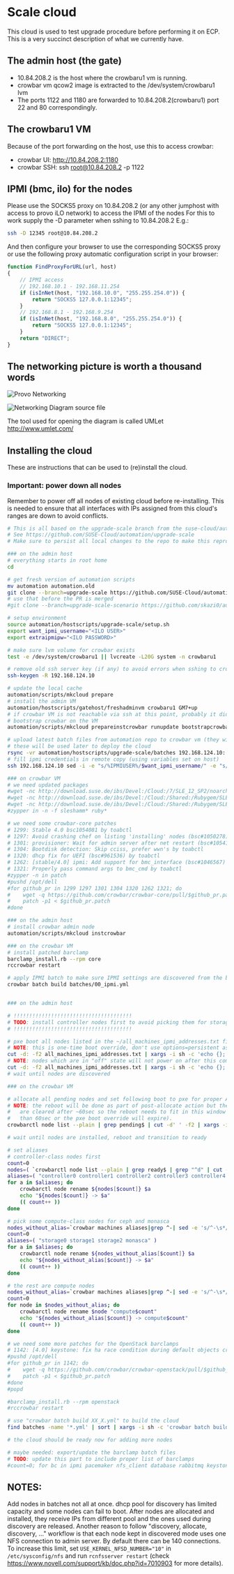 # Scale cloud

This cloud is used to test upgrade procedure before performing it on ECP.
This is a very succinct description of what we currently have.

## The admin host (the gate)

* 10.84.208.2 is the host where the crowbaru1 vm is running.
* crowbar vm qcow2 image is extracted to the /dev/system/crowbaru1 lvm
* The ports 1122 and 1180 are forwarded to 10.84.208.2(crowbaru1) port 22 and 80 correspondingly.

## The crowbaru1 VM

Because of the port forwarding on the host, use this to access crowbar:
* crowbar UI: http://10.84.208.2:1180
* crowbar SSH: ssh root@10.84.208.2 -p 1122

## IPMI (bmc, ilo) for the nodes

Please use the SOCKS5 proxy on 10.84.208.2 (or any other jumphost with access to provo iLO network) to access the IPMI of the nodes
For this to work supply the -D parameter when sshing to 10.84.208.2
E.g.:

```bash
ssh -D 12345 root@10.84.208.2
```

And then configure your browser to use the corresponding SOCKS5 proxy
or use the following proxy automatic configuration script in your browser:

```javascript
function FindProxyForURL(url, host)
{
    // IPMI access
    // 192.168.10.1 - 192.168.11.254
    if (isInNet(host, "192.168.10.0", "255.255.254.0")) {
        return "SOCKS5 127.0.0.1:12345";
    }
    // 192.168.8.1 - 192.168.9.254
    if (isInNet(host, "192.168.8.0", "255.255.254.0")) {
        return "SOCKS5 127.0.0.1:12345";
    }
    return "DIRECT";
}
```

## The networking picture is worth a thousand words

![Provo Networking](../img/lab_setup_2.png "Provo Networking")

![Networking Diagram source file](../img/lab_setup_2.uxf "Provo Networking source")

The tool used for opening the diagram is called UMLet http://www.umlet.com/

## Installing the cloud

These are instructions that can be used to (re)install the cloud.

### Important: power down all nodes
Remember to power off all nodes of existing cloud before re-installing. This is needed
to ensure that all interfaces with IPs assigned from this cloud's ranges are down to
avoid conflicts.

```bash
# This is all based on the upgrade-scale branch from the suse-cloud/automation repo
# See https://github.com/SUSE-Cloud/automation/upgrade-scale
# Make sure to persist all local changes to the repo to make this reproducible

### on the admin host
# everything starts in root home
cd

# get fresh version of automation scripts
mv automation automation.old
git clone --branch=upgrade-scale https://github.com/SUSE-Cloud/automation
# use that before the PR is merged
#git clone --branch=upgrade-scale-scenario https://github.com/skazi0/automation

# setup environment
source automation/hostscripts/upgrade-scale/setup.sh
export want_ipmi_username="<ILO USER>"
export extraipmipw="<ILO PASSWORD>"

# make sure lvm volume for crowbar exists
test -e /dev/system/crowbaru1 || lvcreate -L20G system -n crowbaru1

# remove old ssh server key (if any) to avoid errors when sshing to crowbar vm
ssh-keygen -R 192.168.124.10

# update the local cache
automation/scripts/mkcloud prepare
# install the admin VM
automation/hostscripts/gatehost/freshadminvm crowbaru1 GM7+up
# if crowbar VM is not reachable via ssh at this point, probably it didn't get IP assigned, fix: `systemctl restart dnsmasq` on host
# bootstrap crowbar on the VM
automation/scripts/mkcloud prepareinstcrowbar runupdate bootstrapcrowbar

# upload latest batch files from automation repo to crowbar vm (they will land in /root/batches)
# these will be used later to deploy the cloud
rsync -vr automation/hostscripts/upgrade-scale/batches 192.168.124.10:
# fill ipmi credentials in remote copy (using variables set on host)
ssh 192.168.124.10 sed -i -e "s/%IPMIUSER%/$want_ipmi_username/" -e "s/%IPMIPASS%/$extraipmipw/" batches/00_ipmi.yml

### on crowbar VM
# we need updated packages
#wget -nc http://download.suse.de/ibs/Devel:/Cloud:/7/SLE_12_SP2/noarch/sleshammer-x86_64-0.7.0-0.38.9.noarch.rpm
#wget -nc http://download.suse.de/ibs/Devel:/Cloud:/Shared:/Rubygem/SLE_12_SP2/x86_64/rubygem-chef-10.32.2-27.1.x86_64.rpm
#wget -nc http://download.suse.de/ibs/Devel:/Cloud:/Shared:/Rubygem/SLE_12_SP2/x86_64/ruby2.1-rubygem-chef-10.32.2-27.1.x86_64.rpm
#zypper in -n -f sleshamm* ruby*

# we need some crowbar-core patches
# 1299: Stable 4.0 bsc1054081 by toabctl
# 1297: Avoid crashing chef on listing 'installing' nodes (bsc#1050278) by toabctl
# 1301: provisioner: Wait for admin server after net restart (bsc#1054191) by toabctl
# 1304: Bootdisk detection: Skip cciss, prefer wwn's by toabctl
# 1320: dhcp fix for UEFI (bsc#961536) by toabctl
# 1262: [stable/4.0] ipmi: Add support for bmc_interface (bsc#1046567) by s-t-e-v-e-n-k
# 1321: Properly pass command args to bmc_cmd by toabctl
#zypper -n in patch
#pushd /opt/dell
#for github_pr in 1299 1297 1301 1304 1320 1262 1321; do
#    wget -q https://github.com/crowbar/crowbar-core/pull/$github_pr.patch
#    patch -p1 < $github_pr.patch
#done

### on the admin host
# install crowbar admin node
automation/scripts/mkcloud instcrowbar

### on the crowbar VM
# install patched barclamp
barclamp_install.rb --rpm core
rccrowbar restart

# apply IPMI batch to make sure IPMI settings are discovered from the beginning
crowbar batch build batches/00_ipmi.yml


### on the admin host

# !!!!!!!!!!!!!!!!!!!!!!!!!!!!!!!!!!!!!!
# TODO: install controller nodes first to avoid picking them for storage or compute needs
# !!!!!!!!!!!!!!!!!!!!!!!!!!!!!!!!!!!!!!

# pxe boot all nodes listed in the ~/all_machines_ipmi_addresses.txt file
# NOTE: this is one-time boot override, don't use options=persistent as it causes undesired side effects (e.g. switch from UEFI to Legacy boot)
cut -d: -f2 all_machines_ipmi_addresses.txt | xargs -i sh -c 'echo {}; ipmitool -I lanplus -H {} -U $want_ipmi_username -P $extraipmipw chassis bootdev pxe; ipmitool -I lanplus -H {} -U $want_ipmi_username -P $extraipmipw power reset'
# NOTE: nodes which are in "off" state will not power on after this command. you can check the power status with:
cut -d: -f2 all_machines_ipmi_addresses.txt | xargs -i sh -c 'echo {}; ipmitool -I lanplus -H {} -U $want_ipmi_username -P $extraipmipw power status'
# wait until nodes are discovered

### on the crowbar VM

# allocate all pending nodes and set following boot to pxe for proper AutoYaST installation
# NOTE: the reboot will be done as part of post-allocate action but the IPMI specification requires that the boot option overrides
#   are cleared after ~60sec so the reboot needs to fit in this window (i.e. whole pre-reboot phase of installation can't take more
#   than 60sec or the pxe boot override will expire).
crowbarctl node list --plain | grep pending$ | cut -d' ' -f2 | xargs -i sh -c 'echo {}; crowbarctl node allocate {} && ssh -o StrictHostKeyChecking=no {} ipmitool chassis bootdev pxe'

# wait until nodes are installed, reboot and transition to ready

# set aliases
# controller-class nodes first
count=0
nodes=( `crowbarctl node list --plain | grep ready$ | grep "^d" | cut -d' ' -f1` )
aliases=( "controller0 controller1 controller2 controller3 controller4 controller5 controller6 controller7" )
for a in $aliases; do
    crowbarctl node rename ${nodes[$count]} $a
    echo "${nodes[$count]} -> $a"
    (( count++ ))
done

# pick some compute-class nodes for ceph and monasca
nodes_without_alias=`crowbar machines aliases|grep ^-| sed -e 's/^-\s*//g'|grep -e ^crowbar -v`
count=0
aliases=( "storage0 storage1 storage2 monasca" )
for a in $aliases; do
    crowbarctl node rename ${nodes_without_alias[$count]} $a
    echo "${nodes_without_alias[$count]} -> $a"
    (( count++ ))
done

# the rest are compute nodes
nodes_without_alias=`crowbar machines aliases|grep ^-| sed -e 's/^-\s*//g'|grep -e ^crowbar -v`
count=0
for node in $nodes_without_alias; do
    crowbarctl node rename $node "compute$count"
    echo "${nodes_without_alias[$count]} -> compute$count"
    (( count++ ))
done

# we need some more patches for the OpenStack barclamps
# 1142: [4.0] keystone: fix ha race condition during default objects creation by stefannica
#pushd /opt/dell
#for github_pr in 1142; do
#    wget -q https://github.com/crowbar/crowbar-openstack/pull/$github_pr.patch
#    patch -p1 < $github_pr.patch
#done
#popd

#barclamp_install.rb --rpm openstack
#rccrowbar restart

# use "crowbar batch build XX_X.yml" to build the cloud
find batches -name '*.yml' | sort | xargs -i sh -c 'crowbar batch build {} || exit 255'

# the cloud should be ready now for adding more nodes

# maybe needed: export/update the barclamp batch files
# TODO: update this part to include proper list of barclamps
#count=0; for bc in ipmi pacemaker nfs_client database rabbitmq keystone glance cinder neutron tempest; do echo $bc; crowbar batch export $bc > batch-exports1/`printf "%02i" ${count}`_${bc}.batch; (( count++ )); done
```

## NOTES:
Add nodes in batches not all at once. dhcp pool for discovery has limited capacity
and some nodes can fail to boot. After nodes are allocated and installed, they
receive IPs from different pool and the ones used during discovery are released.
Another reason to follow "discovery, allocate, discovery, ..." workflow is that
each node kept in discovered mode uses one NFS connection to admin server. By
default there can be 140 connections. To increase this limit, set
`USE_KERNEL_NFSD_NUMBER="10"` in `/etc/sysconfig/nfs` and run `rcnfsserver restart`
(check https://www.novell.com/support/kb/doc.php?id=7010903 for more details).
